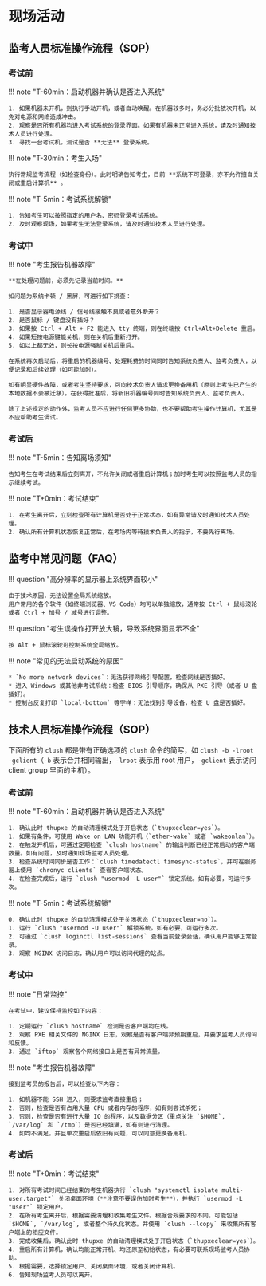 # 现场活动

## 监考人员标准操作流程（SOP）

### 考试前

!!! note "T-60min：启动机器并确认是否进入系统"

    1. 如果机器未开机，则执行手动开机，或者自动唤醒。在机器较多时，务必分批依次开机，以免对电源和网络造成冲击。
    2. 观察是否所有机器均进入考试系统的登录界面。如果有机器未正常进入系统，请及时通知技术人员进行处理。
    3. 寻找一台考试机，测试是否 **无法** 登录系统。

!!! note "T-30min：考生入场"

    执行常规监考流程（如检查身份）。此时明确告知考生，目前 **系统不可登录，亦不允许擅自关闭或重启计算机** 。

!!! note "T-5min：考试系统解锁"

    1. 告知考生可以按照指定的用户名、密码登录考试系统。
    2. 及时观察现场，如果考生无法登录系统，请及时通知技术人员进行处理。

### 考试中

!!! note "考生报告机器故障"

    **在处理问题前，必须先记录当前时间。**

    如问题为系统卡顿 / 黑屏，可进行如下排查：

    1. 是否显示器电源线 / 信号线接触不良或者意外断开？
    2. 是否鼠标 / 键盘没有插好？
    3. 如果按 Ctrl + Alt + F2 能进入 tty 终端，则在终端按 Ctrl+Alt+Delete 重启。
    4. 如果短按电源键能关机，则在关机后重新打开。
    5. 如以上都无效，则长按电源强制关机后重启。

    在系统再次启动后，将重启的机器编号、处理耗费的时间同时告知系统负责人、监考负责人，以便记录和后续处理（如可能加时）。  

    如有明显硬件故障，或者考生坚持要求，可向技术负责人请求更换备用机（原则上考生已产生的本地数据不会被迁移）。在获得批准后，将新旧机器编号同时告知系统负责人、监考负责人。

    除了上述规定的动作外，监考人员不应进行任何更多协助，也不要帮助考生操作计算机，尤其是不应帮助考生调试。  

### 考试后

!!! note "T-5min：告知离场须知"

    告知考生在考试结束后立刻离开，不允许关闭或者重启计算机；加时考生可以按照监考人员的指示继续考试。

!!! note "T+0min：考试结束"

    1. 在考生离开后，立刻检查所有计算机是否处于正常状态，如有异常请及时通知技术人员处理。
    2. 确认所有计算机状态恢复正常后，在考场内等待技术负责人的指示，不要先行离场。

## 监考中常见问题（FAQ）

!!! question "高分辨率的显示器上系统界面较小"

    由于技术原因，无法设置全局系统缩放。  
    用户常用的各个软件（如终端浏览器、VS Code）均可以单独缩放，通常按 Ctrl + 鼠标滚轮或者 Ctrl + 加号 / 减号进行调整。

!!! question "考生误操作打开放大镜，导致系统界面显示不全"

    按 Alt + 鼠标滚轮可控制系统全局缩放。

!!! note "常见的无法启动系统的原因"

    * `No more network devices`：无法获得网络引导配置，检查网线是否插好。
    * 进入 Windows 或其他非考试系统：检查 BIOS 引导顺序，确保从 PXE 引导（或者 U 盘插好）。
    * 控制台反复打印 `local-bottom` 等字样：无法找到引导设备，检查 U 盘是否插好。

## 技术人员标准操作流程（SOP）

下面所有的 `clush` 都是带有正确选项的 `clush` 命令的简写，如 `clush -b -lroot -gclient`（`-b` 表示合并相同输出，`-lroot` 表示用 root 用户，`-gclient` 表示访问 client group 里面的主机）。

### 考试前

!!! note "T-60min：启动机器并确认是否进入系统"

    1. 确认此时 thupxe 的自动清理模式处于开启状态（`thupxeclear=yes`）。
    1. 如果有条件，可使用 Wake on LAN 功能开机（`ether-wake` 或者 `wakeonlan`）。
    2. 在触发开机后，可通过定期检查 `clush hostname` 的输出判断已经正常启动的客户端数量。如有问题，及时通知现场监考人员处理。
    3. 检查系统时间同步是否工作：`clush timedatectl timesync-status`，并可在服务器上使用 `chronyc clients` 查看客户端状态。
    4. 在检查完成后，运行 `clush "usermod -L user"` 锁定系统。如有必要，可运行多次。

!!! note "T-5min：考试系统解锁"

    0. 确认此时 thupxe 的自动清理模式处于关闭状态（`thupxeclear=no`）。
    1. 运行 `clush "usermod -U user"` 解锁系统。如有必要，可运行多次。
    2. 可通过 `clush loginctl list-sessions` 查看当前登录会话，确认用户能够正常登录。
    3. 观察 NGINX 访问日志，确认用户可以访问代理的站点。

### 考试中

!!! note "日常监控"

    在考试中，建议保持监控如下内容：

    1. 定期运行 `clush hostname` 检测是否客户端均在线。
    2. 观察 PXE 相关文件的 NGINX 日志，观察是否有客户端非预期重启，并要求监考人员询问和反馈。
    3. 通过 `iftop` 观察各个网络接口上是否有异常流量。

!!! note "考生报告机器故障"

    接到监考员的报告后，可以检查以下内容：

    1. 如机器不能 SSH 进入，则要求监考直接重启；
    2. 否则，检查是否有占用大量 CPU 或者内存的程序，如有则尝试杀死；
    3. 否则，检查是否有进行大量 IO 的程序，以及数据分区（重点关注 `$HOME`, `/var/log` 和 `/tmp`）是否已经填满，如有则进行清理。
    4. 如均不满足，并且单次重启后依旧有问题，可以同意更换备用机。

### 考试后

!!! note "T+0min：考试结束"

    1. 对所有考试时间已经结束的考生机器执行 `clush "systemctl isolate multi-user.target"` 关闭桌面环境（**注意不要误伤加时考生**），并执行 `usermod -L "user"` 锁定用户。
    2. 在所有考生离开后，根据需要清理和收集考生文件。根据合规要求的不同，可能包括 `$HOME`, `/var/log`, 或者整个持久化状态。并使用 `clush --lcopy` 来收集所有客户端上的相应文件。
    3. 完成收集后，确认此时 thupxe 的自动清理模式处于开启状态（`thupxeclear=yes`）。
    4. 重启所有计算机，确认均能正常开机、均还原至初始状态，有必要可联系现场监考人员协助。
    5. 根据需要，选择锁定用户、关闭桌面环境，或者关闭计算机。
    6. 告知现场监考人员可以离开。

